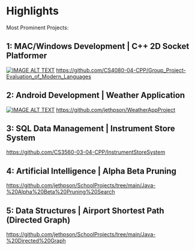 # Highlights
Most Prominent Projects:

## 1: MAC/Windows Development | C++ 2D Socket Platformer
[![IMAGE ALT TEXT](https://github.com/user-attachments/assets/465fef14-0fb6-4647-ae2a-0e8cbb0db83c)](https://drive.google.com/file/d/1wL0rfFSasSfZPd6I8XLB80nMRxZcUQQH/view?usp=sharing "Video Title")
https://github.com/CS4080-04-CPP/Group_Project-Evaluation_of_Modern_Languages

## 2: Android Development | Weather Application
[![IMAGE ALT TEXT](https://github.com/user-attachments/assets/6de06c3e-ca39-48a4-9268-48f91673ad7c)](https://drive.google.com/file/d/1N1AlOhPdjj5R3x2OsMUAv3ip_SE0kmaG/view?usp=sharing)
https://github.com/jethpson/WeatherAppProject

## 3: SQL Data Management | Instrument Store System
https://github.com/CS3560-03-04-CPP/InstrumentStoreSystem

## 4: Artificial Intelligence | Alpha Beta Pruning
https://github.com/jethpson/SchoolProjects/tree/main/Java-%20Alpha%20Beta%20Pruning%20Search
   
## 5: Data Structures | Airport Shortest Path (Directed Graph)
https://github.com/jethpson/SchoolProjects/tree/main/Java-%20Directed%20Graph
